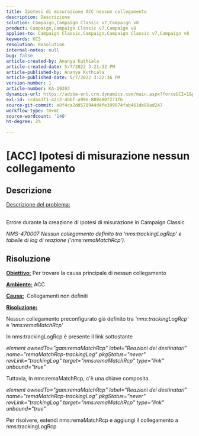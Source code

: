 ```yaml
---
title: Ipotesi di misurazione ACC nessun collegamento
description: Descrizione
solution: Campaign,Campaign Classic v7,Campaign v8
product: Campaign,Campaign Classic v7,Campaign v8
applies-to: Campaign Classic,Campaign,Campaign Classic v7,Campaign v8
keywords: KCS
resolution: Resolution
internal-notes: null
bug: false
article-created-by: Ananya Kuthiala
article-created-date: 5/7/2022 3:21:32 PM
article-published-by: Ananya Kuthiala
article-published-date: 5/7/2022 3:22:36 PM
version-number: 1
article-number: KA-19393
dynamics-url: https://adobe-ent.crm.dynamics.com/main.aspx?forceUCI=1&pagetype=entityrecord&etn=knowledgearticle&id=8e906e59-19ce-ec11-a7b5-0022480a8e40
exl-id: ccdaa3f1-42c2-4bbf-a996-808e80f271f6
source-git-commit: e8f4ca2dd578944d4fe399074fab461de88ad247
workflow-type: tm+mt
source-wordcount: '140'
ht-degree: 2%

---
```


# [ACC] Ipotesi di misurazione nessun collegamento

## Descrizione

<u>Descrizione del problema:</u>

<br>Errore durante la creazione di ipotesi di misurazione in Campaign Classic

*NMS-470007 Nessun collegamento definito tra &#39;nms:trackingLogRcp&#39; e tabelle di log di reazione (&#39;nms:remaMatchRcp&#39;).*

## Risoluzione


<b><u>Obiettivo:</u></b> Per trovare la causa principale di nessun collegamento

<b><u>Ambiente:</u></b> ACC

<b><u>Causa:</u></b>  Collegamenti non definiti

<b><u>Risoluzione:</u></b>

Nessun collegamento preconfigurato già definito tra *&#39;nms:trackingLogRcp&#39;* e *&#39;nms:remaMatchRcp&#39;*

In nms:trackingLogRcp è presente il link sottostante

*element ownedTo=&quot;gam:remaMatchRcp&quot; label=&quot;Reazioni dei destinatari&quot; name=&quot;remaMatchRcp-trackingLog&quot; pkgStatus=&quot;never&quot; revLink=&quot;trackingLog&quot; target=&quot;nms:remaMatchRcp&quot; type=&quot;link&quot; unbound=&quot;true&quot;*

Tuttavia, in nms:remaMatchRcp, c&#39;è una chiave composita.

*element ownedTo=&quot;gam:remaMatchRcp&quot; label=&quot;Reazioni dei destinatari&quot; name=&quot;remaMatchRcp-trackingLog&quot; pkgStatus=&quot;never&quot; revLink=&quot;trackingLog&quot; target=&quot;nms:remaMatchRcp&quot; type=&quot;link&quot; unbound=&quot;true&quot;*

Per risolvere, estendi nms:remaMatchRcp e aggiungi il collegamento a nms:trackingLogRcp
